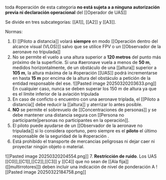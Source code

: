 toda #operación de esta categoria **no está sujeta a a ninguna autorización previa ni declaración operacional** del [[Operador de UAS]]

Se divide en tres subcategorías: [[A1]], [[A2]] y [[A3]].

Normas:
1. El [[Piloto a distancia]] volará **siempre** en modo [[Operación dentro del alcance visual (VLOS)]] salvo que se utilice FPV o un [[Observador de la aeronave no tripulada]]
2. No se permite el vuelo a una altura superior a **120 metros** del punto más próximo de la superficie. Si una #aeronave vuela a menos de **50 m**, medidos horizontalmente, de un obstáculo de una [[altura]] superior a **105 m**, la altura máxima de la #operación [[UAS]] podrá incrementarse en hasta **15 m** por encima de la altura del obstáculo a petición de la entidad responsable del ese.
![[Pasted image 20250320203633.png]]
	En cualquier caso, nunca se deben superar los 150 m de altura ya que es el límite inferior de la aviación tripulada
3. En caso de conficto o encuentro con una aeronave triplada, el [[Piloto a distancia]] debe reducir la [[altura]] y aterrizar lo antes posible.
4. **NO** se permite el sobrevuelo de [[Concentraciones de personas]] y se debe mantener una distancia segura con [[Persona no participante|personas no participantes en la operación]].
5. El piloto puede ayudarse de un [[Observador de la aeronave no tripulada]] si lo considera oportuno, pero siempre es el **piloto** el último responsable de la seguridad de la #operación .
6. Está prohibido el transporte de mercancias peligrosas ni dejar caer ni proyectar ningún objeto o material.

![[Pasted image 20250320204554.png]]
7. **Restricción de ruido**. Los UAS [[C0]],[[C1]],[[C2]],[[C3]] y [[C4]] que no sean de [[Ala fija]] ([[multirrotores]]) deben incluir una indicación de nivel de ponderación A
![[Pasted image 20250322184758.png]]


